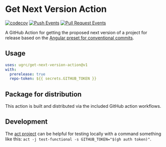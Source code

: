 # Get Next Version Action

[![codecov](https://codecov.io/gh/agrc/get-next-version-action/branch/main/graph/badge.svg?token=ImA9Wme6pQ)](https://codecov.io/gh/agrc/get-next-version-action)
[![Push Events](https://github.com/agrc/get-next-version-action/actions/workflows/push.yml/badge.svg)](https://github.com/agrc/get-next-version-action/actions/workflows/push.yml)
[![Pull Request Events](https://github.com/agrc/get-next-version-action/actions/workflows/pull_request.yml/badge.svg)](https://github.com/agrc/get-next-version-action/actions/workflows/pull_request.yml)

A GitHub Action for getting the proposed next version of a project for release based on the [Angular preset for conventional commits](https://github.com/angular/angular/blob/main/CONTRIBUTING.md#-commit-message-format).

## Usage

```yaml
uses: ugrc/get-next-version-action@v1
with:
  prerelease: true
  repo-token: ${{ secrets.GITHUB_TOKEN }}
```

## Package for distribution

This action is built and distributed via the included GitHub action workflows.

## Development

The [act project](https://github.com/nektos/act) can be helpful for testing locally with a command something like this: `act -j test-functional -s GITHUB_TOKEN="$(gh auth token)"`.
